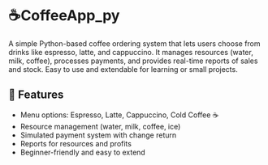 # ☕CoffeeApp_py
A simple Python-based coffee ordering system that lets users choose from drinks like espresso, latte, and cappuccino. It manages resources (water, milk, coffee), processes payments, and provides real-time reports of sales and stock. Easy to use and extendable for learning or small projects.

## 🚀 Features  
- Menu options: Espresso, Latte, Cappuccino, Cold Coffee ☕ 
- Resource management (water, milk, coffee, ice)  
- Simulated payment system with change return  
- Reports for resources and profits  
- Beginner-friendly and easy to extend  
